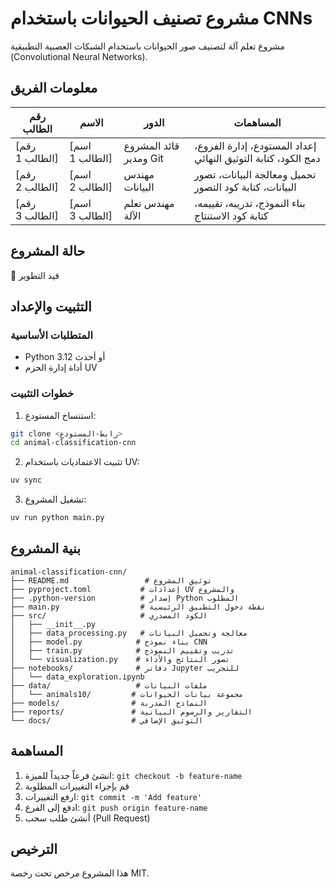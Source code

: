 # مشروع تصنيف الحيوانات باستخدام CNNs

مشروع تعلم آلة لتصنيف صور الحيوانات باستخدام الشبكات العصبية التطبيقية (Convolutional Neural Networks).

## معلومات الفريق

| رقم الطالب | الاسم | الدور | المساهمات |
|------------|-------|-------|-----------|
| [رقم الطالب 1] | [اسم الطالب 1] | قائد المشروع ومدير Git | إعداد المستودع، إدارة الفروع، دمج الكود، كتابة التوثيق النهائي |
| [رقم الطالب 2] | [اسم الطالب 2] | مهندس البيانات | تحميل ومعالجة البيانات، تصور البيانات، كتابة كود التصور |
| [رقم الطالب 3] | [اسم الطالب 3] | مهندس تعلم الآلة | بناء النموذج، تدريبه، تقييمه، كتابة كود الاستنتاج |

## حالة المشروع
🚧 قيد التطوير

## التثبيت والإعداد

### المتطلبات الأساسية
- Python 3.12 أو أحدث
- أداة إدارة الحزم UV

### خطوات التثبيت

1. استنساخ المستودع:
```bash
git clone <رابط-المستودع>
cd animal-classification-cnn
```

2. تثبيت الاعتماديات باستخدام UV:
```bash
uv sync
```

3. تشغيل المشروع:
```bash
uv run python main.py
```

## بنية المشروع

```
animal-classification-cnn/
├── README.md                 # توثيق المشروع
├── pyproject.toml           # إعدادات UV والمشروع
├── .python-version          # إصدار Python المطلوب
├── main.py                  # نقطة دخول التطبيق الرئيسية
├── src/                     # الكود المصدري
│   ├── __init__.py
│   ├── data_processing.py   # معالجة وتحميل البيانات
│   ├── model.py            # بناء نموذج CNN
│   ├── train.py            # تدريب وتقييم النموذج
│   └── visualization.py    # تصور النتائج والأداء
├── notebooks/              # دفاتر Jupyter للتجريب
│   └── data_exploration.ipynb
├── data/                   # ملفات البيانات
│   └── animals10/         # مجموعة بيانات الحيوانات
├── models/                # النماذج المدربة
├── reports/               # التقارير والرسوم البيانية
└── docs/                  # التوثيق الإضافي
```

## المساهمة

1. انشئ فرعاً جديداً للميزة: `git checkout -b feature-name`
2. قم بإجراء التغييرات المطلوبة
3. ارفع التغييرات: `git commit -m 'Add feature'`
4. ادفع إلى الفرع: `git push origin feature-name`
5. أنشئ طلب سحب (Pull Request)

## الترخيص

هذا المشروع مرخص تحت رخصة MIT.